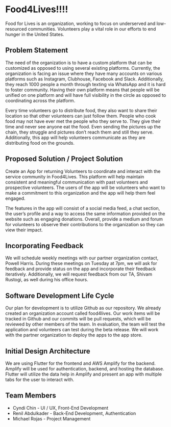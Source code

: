 # Food4Lives!!!!
Food for Lives is an organization, working to focus on underserved and low-resourced communities. Volunteers play a vital role in our efforts to end hunger in the United States.

## Problem Statement
The need of the organization is to have a custom platform that can be customized as opposed to using several existing platforms. Currently, the organization is facing an issue where they have many accounts on various platforms such as Instagram, Clubhouse, Facebook and Slack. Additionally, they reach 1000 people a month through texting via WhatsApp and it is hard to foster community. Having their own platform means that people will be unified on one platform and will have full visibility in the circle as opposed to coordinating across the platform. 

Every time volunteers go to distribute food, they also want to share their location so that other volunteers can just follow them. People who cook food may not have ever met the people who they serve to. They give their time and never see anyone eat the food. Even sending the pictures up the chain, they struggle and pictures don’t reach them and still they serve. Additionally, this app will help volunteers communicate as they are distributing food on the grounds.

## Proposed Solution / Project Solution
Create an App for returning Volunteers to coordinate and interact with the service community in Food4Lives. This platform will help maintain consistent and meaningful communication with past volunteers and prospective volunteers. The users of the app will be volunteers who want to make a commitment to this organization and the app will help them feel engaged.

The features in the app will consist of a social media feed, a chat section, the user’s profile and a way to access the same information provided on the website such as engaging donations. Overall, provide a medium and forum for volunteers to observe their contributions to the organization so they can view their impact.  

## Incorporating Feedback
We will schedule weekly meetings with our partner organization contact, Powell Harris. During these meetings on Tuesday at 7pm, we will ask for feedback and provide status on the app and incorporate their feedback iteratively. Additionally, we will request feedback from our TA, Shivam Rustogi, as well during his office hours. 

## Software Development Life Cycle 
Our plan for development is to utilize Github as our repository. We already created an organization account called food4lives. Our work items will be tracked in Github and our commits will be pull requests, which will be reviewed by other members of the team. In evaluation, the team will test the application and volunteers can test during the beta release. We will work with the partner organization to deploy the apps to the app store.

## Initial Design Architecture
We are using Flutter for the frontend and AWS Amplify for the backend. Amplify will be used for authentication, backend, and hosting the database. Flutter will utilize the data help in Amplify and present an app with multiple tabs for the user to interact with.

## Team Members 
- Cyndi Chin - UI / UX, Front-End Development 
- Renil Abdulkader - Back-End Development, Authentication
- Michael Rojas - Project Management
